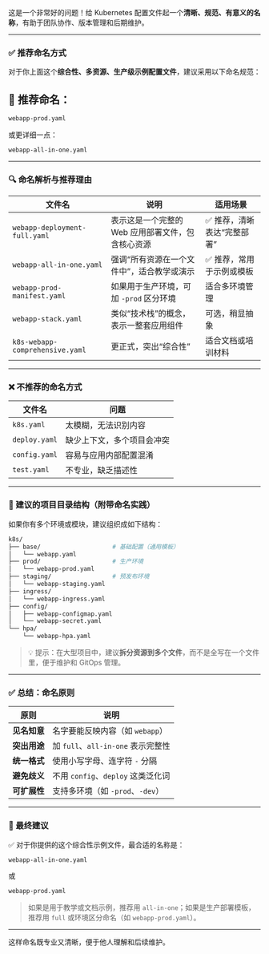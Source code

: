 这是一个非常好的问题！给 Kubernetes 配置文件起一个**清晰、规范、有意义的名称**，有助于团队协作、版本管理和后期维护。

---

### ✅ 推荐命名方式

对于你上面这个**综合性、多资源、生产级示例配置文件**，建议采用以下命名规范：

## 🎯 推荐命名：
```bash
webapp-prod.yaml
```

或更详细一点：
```bash
webapp-all-in-one.yaml
```

---

### 🔍 命名解析与推荐理由

| 文件名 | 说明 | 适用场景 |
|--------|------|---------|
| `webapp-deployment-full.yaml` | 表示这是一个完整的 Web 应用部署文件，包含核心资源 | ✅ 推荐，清晰表达“完整部署” |
| `webapp-all-in-one.yaml` | 强调“所有资源在一个文件中”，适合教学或演示 | ✅ 推荐，常用于示例或模板 |
| `webapp-prod-manifest.yaml` | 如果用于生产环境，可加 `-prod` 区分环境 | 适合多环境管理 |
| `webapp-stack.yaml` | 类似“技术栈”的概念，表示一整套应用组件 | 可选，稍显抽象 |
| `k8s-webapp-comprehensive.yaml` | 更正式，突出“综合性” | 适合文档或培训材料 |

---

### ❌ 不推荐的命名方式

| 文件名 | 问题 |
|--------|------|
| `k8s.yaml` | 太模糊，无法识别内容 |
| `deploy.yaml` | 缺少上下文，多个项目会冲突 |
| `config.yaml` | 容易与应用内部配置混淆 |
| `test.yaml` | 不专业，缺乏描述性 |

---

### 📁 建议的项目目录结构（附带命名实践）

如果你有多个环境或模块，建议组织成如下结构：

```bash
k8s/
├── base/                    # 基础配置（通用模板）
│   └── webapp.yaml
├── prod/                    # 生产环境
│   └── webapp-prod.yaml
├── staging/                 # 预发布环境
│   └── webapp-staging.yaml
├── ingress/
│   └── webapp-ingress.yaml
├── config/
│   ├── webapp-configmap.yaml
│   └── webapp-secret.yaml
└── hpa/
    └── webapp-hpa.yaml
```

> 💡 提示：在大型项目中，建议**拆分资源到多个文件**，而不是全写在一个文件里，便于维护和 GitOps 管理。

---

### ✅ 总结：命名原则

| 原则 | 说明 |
|------|------|
| **见名知意** | 名字要能反映内容（如 `webapp`） |
| **突出用途** | 加 `full`、`all-in-one` 表示完整性 |
| **统一格式** | 使用小写字母、连字符 `-` 分隔 |
| **避免歧义** | 不用 `config`、`deploy` 这类泛化词 |
| **可扩展性** | 支持多环境（如 `-prod`、`-dev`） |

---

### 🏁 最终建议

✅ 对于你提供的这个综合性示例文件，最合适的名称是：

```bash
webapp-all-in-one.yaml
```

或

```bash
webapp-prod.yaml
```

> 如果是用于教学或文档示例，推荐用 `all-in-one`；如果是生产部署模板，推荐用 `full` 或环境区分命名（如 `webapp-prod.yaml`）。

--- 

这样命名既专业又清晰，便于他人理解和后续维护。